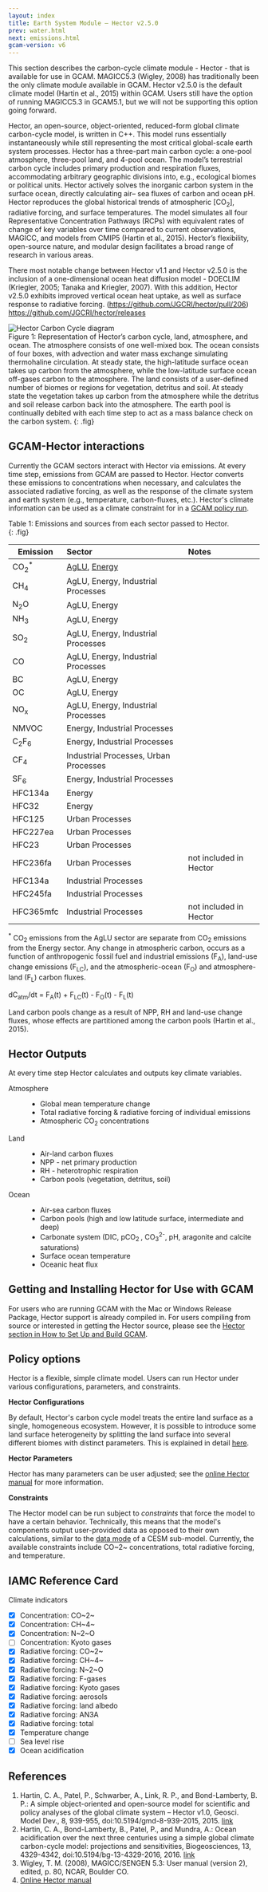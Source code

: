 ```yaml
---
layout: index
title: Earth System Module – Hector v2.5.0	
prev: water.html
next: emissions.html
gcam-version: v6
---
```


This section describes the carbon-cycle climate module - Hector - that is available for use in GCAM. MAGICC5.3 (Wigley, 2008) has traditionally been the only climate module available in GCAM. Hector v2.5.0 is the default climate model (Hartin et al., 2015) within GCAM. Users still have the option of running MAGICC5.3 in GCAM5.1, but we will not be supporting this option going forward.    

Hector, an open-source, object-oriented, reduced-form global climate carbon-cycle model, is written in C++. This model runs essentially instantaneously while still representing the most critical global-scale earth system processes. Hector has a three-part main carbon cycle: a one-pool atmosphere, three-pool land, and 4-pool ocean. The model’s terrestrial carbon cycle includes primary production and respiration fluxes, accommodating arbitrary geographic divisions into, e.g., ecological biomes or political units. Hector actively solves the inorganic carbon system in the surface ocean, directly calculating air– sea fluxes of carbon and ocean pH. Hector reproduces the global historical trends of atmospheric [CO<sub>2</sub>], radiative forcing, and surface temperatures. The model simulates all four Representative Concentration Pathways (RCPs) with equivalent rates of change of key variables over time compared to current observations, MAGICC, and models from CMIP5 (Hartin et al., 2015). Hector’s flexibility, open-source nature, and modular design facilitates a broad range of research in various areas. 

There most notable change between Hector v1.1 and Hector v2.5.0 is the inclusion of a one-dimensional ocean heat diffusion model - DOECLIM (Kriegler, 2005; Tanaka and Kriegler, 2007). With this addition, Hector v2.5.0 exhibits improved vertical ocean heat uptake, as well as surface response to radiative forcing. (https://github.com/JGCRI/hector/pull/206)
https://github.com/JGCRI/hector/releases

![Hector Carbon Cycle diagram](gcam-figs/hector_box_model.png)<br/>
Figure 1: Representation of Hector’s carbon cycle, land, atmosphere, and ocean. The atmosphere consists of one well-mixed box. The ocean consists of four boxes, with advection and water mass exchange simulating thermohaline circulation. At steady state, the high-latitude surface ocean takes up carbon from the atmosphere, while the low-latitude surface ocean off-gases carbon to the atmosphere. The land consists of a user-defined number of biomes or regions for vegetation, detritus and soil. At steady state the vegetation takes up carbon from the atmosphere while the detritus and soil release carbon back into the atmosphere. The earth pool is continually debited with each time step to act as a mass balance check on the carbon system. 
{: .fig}

## GCAM-Hector interactions
Currently the GCAM sectors interact with Hector via emissions.  At every time step, emissions from GCAM are passed to Hector. Hector converts these emissions to concentrations when necessary, and calculates the associated radiative forcing, as well as the response of the climate system and earth system (e.g., temperature, carbon-fluxes, etc.). Hector's climate information can be used as a climate constraint for in a [GCAM policy run](policies.html).

Table 1: Emissions and sources from each sector passed to Hector.  
{: .fig}

| Emission| Sector  | Notes |
| ------- |:-------| :------ |
| CO<sub>2</sub><sup>*</sup>     | [AgLU](aglu.html), [Energy](energy.html)  | |
| CH<sub>4</sub>     | AgLU, Energy, Industrial Processes    | |
| N<sub>2</sub>O 	  | AgLU, Energy    | |
| NH<sub>3</sub>     | AgLU, Energy  |  |
| SO<sub>2</sub>    | AgLU, Energy, Industrial Processes    | |
| CO 	  | AgLU, Energy, Industrial Processes    |         |
| BC      | AgLU, Energy    | |
| OC      | AgLU, Energy    ||
| NO<sub>x</sub> | AgLU, Energy, Industrial Processes    | |
| NMVOC | Energy, Industrial Processes | |
| C<sub>2</sub>F<sub>6</sub>| Energy, Industrial Processes | |
| CF<sub>4</sub>|Industrial Processes, Urban Processes | |
| SF<sub>6</sub>|Energy, Industrial Processes | |
| HFC134a| Energy| |
| HFC32| Energy| |
| HFC125| Urban Processes | |
| HFC227ea| Urban Processes | |
| HFC23| Urban Processes | |
| HFC236fa| Urban Processes | not included in Hector |
| HFC134a| Industrial Processes | |
| HFC245fa| Industrial Processes | |
| HFC365mfc| Industrial Processes | not included in Hector |

<sup>*</sup> CO<sub>2</sub> emissions from the AgLU sector are separate from CO<sub>2</sub> emissions from the Energy sector. Any change in atmospheric carbon, occurs as a function of anthropogenic fossil fuel and industrial emissions (F<sub>A</sub>), land-use change emissions (F<sub>LC</sub>), and the atmospheric-ocean (F<sub>O</sub>) and atmosphere-land (F<sub>L</sub>) carbon fluxes. 

dC<sub>atm</sub>/dt = F<sub>A</sub>(t) + F<sub>LC</sub>(t) - F<sub>O</sub>(t) - F<sub>L</sub>(t)

Land carbon pools change as a result of NPP, RH and land-use change fluxes, whose effects are partitioned among the carbon pools (Hartin et al., 2015).

## Hector Outputs
At every time step Hector calculates and outputs key climate variables.  
<dl>
<dt>Atmosphere</dt>
<dd><ul>
	<li>Global mean temperature change</li> 
	<li>Total radiative forcing & radiative forcing of individual emissions</li>
	<li>Atmospheric CO<sub>2</sub> concentrations</li>
	</ul>
</dd>
<dt>Land</dt>
<dd><ul>
	<li>Air-land carbon fluxes</li>
	<li>NPP - net primary production</li>
	<li>RH - heterotrophic respiration</li>
	<li>Carbon pools (vegetation, detritus, soil)</li>
	</ul>
</dd>
<dt>Ocean</dt>
<dd><ul>
	<li>Air-sea carbon fluxes</li>
	<li>Carbon pools (high and low latitude surface, intermediate and deep)</li>
	<li>Carbonate system (DIC, pCO<sub>2 </sub>, CO<sub>3</sub><sup>2-</sup>, pH, aragonite and calcite 
	saturations)</li>
	<li>Surface ocean temperature</li>
	<li>Oceanic heat flux</li>
	</ul>
</dd>
</dl>

## Getting and Installing Hector for Use with GCAM
For users who are running GCAM with the Mac or Windows Release Package, Hector support is already compiled in.  For users compiling from source or interested in getting the Hector source, please see the [Hector section in How to Set Up and Build GCAM](gcam-build.html#3-compiling-hector).

## Policy options

Hector is a flexible, simple climate model. Users can run Hector under various configurations, parameters, and constraints. 

**Hector Configurations** 

By default, Hector's carbon cycle model treats the entire land surface as a single, homogeneous ecosystem. However, it is possible to introduce some land surface heterogeneity by splitting the land surface into several different biomes with distinct parameters. This is explained in detail [here](https://jgcri.github.io/hector/articles/multiple-biomes.html).


**Hector Parameters** 

Hector has many parameters can be user adjusted; see the [online Hector manual](https://jgcri.github.io/hector/) for more information. 

**Constraints** 

The Hector model can be run subject to *constraints* that force the model to have a certain behavior. Technically, this means that the model's components output user-provided data as opposed to their own calculations, similar to the [data mode](http://www.cesm.ucar.edu/models/cesm1.0/cesm/cesm_doc_1_0_4/x42.html) of a CESM sub-model. Currently, the available constraints include CO~2~ concentrations, total radiative forcing, and temperature. 

## IAMC Reference Card

Climate indicators

  * [X] Concentration: CO~2~
  * [X] Concentration: CH~4~
  * [X] Concentration: N~2~O
  * [ ] Concentration: Kyoto gases
  * [X] Radiative forcing: CO~2~
  * [X] Radiative forcing: CH~4~
  * [X] Radiative forcing: N~2~O
  * [X] Radiative forcing: F-gases
  * [X] Radiative forcing: Kyoto gases
  * [X] Radiative forcing: aerosols
  * [X] Radiative forcing: land albedo
  * [X] Radiative forcing: AN3A
  * [X] Radiative forcing: total
  * [X] Temperature change
  * [ ] Sea level rise
  * [X] Ocean acidification

## References
1. Hartin, C. A., Patel, P., Schwarber, A., Link, R. P., and
   Bond-Lamberty, B. P.: A simple object-oriented and open-source
   model for scientific and policy analyses of the global climate
   system – Hector v1.0, Geosci. Model Dev., 8, 939-955,
   doi:10.5194/gmd-8-939-2015, 2015. [link](http://www.geosci-model-dev.net/8/939/2015/)  
2. Hartin, C. A., Bond-Lamberty, B., Patel, P., and Mundra, A.: Ocean
   acidification over the next three centuries using a simple global
   climate carbon-cycle model: projections and sensitivities,
   Biogeosciences, 13, 4329-4342,
   doi:10.5194/bg-13-4329-2016, 2016. [link](http://www.biogeosciences.net/13/4329/2016/bg-13-4329-2016.html)  
3. Wigley, T. M. (2008), MAGICC/SENGEN 5.3: User manual (version 2),
   edited, p. 80, NCAR, Boulder CO.  
4. [Online Hector manual](https://jgcri.github.io/hector/)
